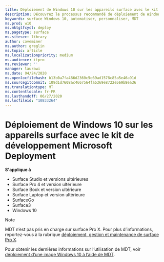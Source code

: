 ```yaml
---
title: Déploiement de Windows 10 sur les appareils surface avec le kit de développement Microsoft Deployment (surface)
description: Découvrez le processus recommandé de déploiement de Windows 10 sur vos appareils surface à l’aide du kit de développement Microsoft Deployment.
keywords: surface Windows 10, automatiser, personnaliser, MDT
ms.prod: w10
ms.mktglfcycl: deploy
ms.pagetype: surface
ms.sitesec: library
author: coveminer
ms.author: greglin
ms.topic: article
ms.localizationpriority: medium
ms.audience: itpro
ms.reviewer: ''
manager: laurawi
ms.date: 04/24/2020
ms.openlocfilehash: b13b0a7fa486d2360c5e69ad1578c85a5e46a91d
ms.sourcegitcommit: 109d1d7608ac4667564fa5369e8722e569b8ea36
ms.translationtype: MT
ms.contentlocale: fr-FR
ms.lasthandoff: 06/27/2020
ms.locfileid: "10833264"
---
```

# Déploiement de Windows 10 sur les appareils surface avec le kit de développement Microsoft Deployment

**S'applique à**

- Surface Studio et versions ultérieures
- Surface Pro 4 et version ultérieure
- Surface Book et version ultérieure
- Surface Laptop et version ultérieure
- SurfaceGo
- Surface3
- Windows 10

> [!NOTE]
> MDT n’est pas pris en charge sur surface Pro X. Pour plus d’informations, reportez-vous à la rubrique [déploiement, gestion et maintenance de surface Pro X](surface-pro-arm-app-management.md).

Pour obtenir les dernières informations sur l’utilisation de MDT, voir [déploiement d’une image Windows 10 à l’aide de MDT](https://docs.microsoft.com/windows/deployment/deploy-windows-mdt/deploy-a-windows-10-image-using-mdt).

